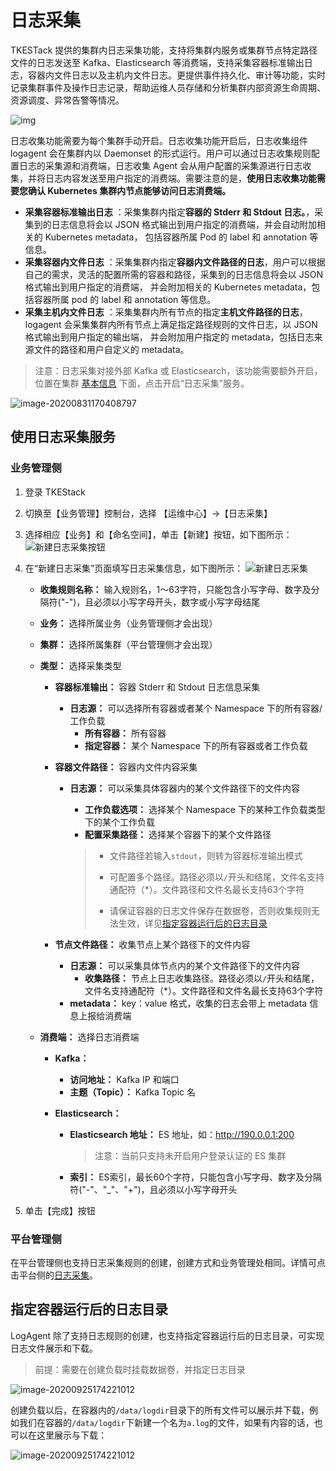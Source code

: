 # 日志采集

TKESTack 提供的集群内日志采集功能，支持将集群内服务或集群节点特定路径文件的日志发送至 Kafka、Elasticsearch 等消费端，支持采集容器标准输出日志，容器内文件日志以及主机内文件日志。更提供事件持久化、审计等功能，实时记录集群事件及操作日志记录，帮助运维人员存储和分析集群内部资源生命周期、资源调度、异常告警等情况。

![img](../../../../../images/1588923740_58_w2532_h1342.png)

日志收集功能需要为每个集群手动开启。日志收集功能开启后，日志收集组件 logagent 会在集群内以 Daemonset 的形式运行。用户可以通过日志收集规则配置日志的采集源和消费端，日志收集 Agent 会从用户配置的采集源进行日志收集，并将日志内容发送至用户指定的消费端。需要注意的是，**使用日志收集功能需要您确认 Kubernetes 集群内节点能够访问日志消费端。**

- **采集容器标准输出日志** ：采集集群内指定**容器的 Stderr 和 Stdout 日志。**，采集到的日志信息将会以 JSON 格式输出到用户指定的消费端，并会自动附加相关的 Kubernetes metadata， 包括容器所属 Pod 的 label 和 annotation 等信息。
- **采集容器内文件日志** ：采集集群内指定**容器内文件路径的日志**，用户可以根据自己的需求，灵活的配置所需的容器和路径，采集到的日志信息将会以 JSON 格式输出到用户指定的消费端， 并会附加相关的 Kubernetes metadata，包括容器所属 pod 的 label 和 annotation 等信息。
- **采集主机内文件日志** ：采集集群内所有节点的指定**主机文件路径的日志**，logagent 会采集集群内所有节点上满足指定路径规则的文件日志，以 JSON 格式输出到用户指定的输出端， 并会附加用户指定的 metadata，包括日志来源文件的路径和用户自定义的 metadata。

> 注意：日志采集对接外部 Kafka 或 Elasticsearch，该功能需要额外开启，位置在集群 [基本信息](../../platform/cluster.md#基本信息) 下面，点击开启“日志采集”服务。

![image-20200831170408797](../../../../../images/image-20200831170408797.png)

## 使用日志采集服务

### 业务管理侧

  1. 登录 TKEStack
  2. 切换至【业务管理】控制台，选择 【运维中心】->【日志采集】
  3. 选择相应【业务】和【命名空间】，单击【新建】按钮，如下图所示：
     ![新建日志采集按钮](../../../../../images/logcollector.png)
  4. 在“新建日志采集”页面填写日志采集信息，如下图所示：
     ![新建日志采集](../../../../../images/lognew.png)
     
     + **收集规则名称：** 输入规则名，1～63字符，只能包含小写字母、数字及分隔符("-")，且必须以小写字母开头，数字或小写字母结尾
     
     + **业务：** 选择所属业务（业务管理侧才会出现）
     
     + **集群：** 选择所属集群（平台管理侧才会出现）
     
     + **类型：** 选择采集类型
       + **容器标准输出：** 容器 Stderr 和 Stdout 日志信息采集
         
         + **日志源：** 可以选择所有容器或者某个 Namespace 下的所有容器/工作负载
           + **所有容器：** 所有容器
           + **指定容器：** 某个 Namespace 下的所有容器或者工作负载
       + **容器文件路径：** 容器内文件内容采集
         + **日志源：** 可以采集具体容器内的某个文件路径下的文件内容
           
           + **工作负载选项：** 选择某个 Namespace 下的某种工作负载类型下的某个工作负载
           + **配置采集路径：** 选择某个容器下的某个文件路径
           
           > * 文件路径若输入`stdout`，则转为容器标准输出模式
           >
           > * 可配置多个路径。路径必须以`/`开头和结尾，文件名支持通配符（*）。文件路径和文件名最长支持63个字符
           >
           > * 请保证容器的日志文件保存在数据卷，否则收集规则无法生效，详见[指定容器运行后的日志目录](#指定容器运行后的日志目录)
       + **节点文件路径：**  收集节点上某个路径下的文件内容
          + **日志源：** 可以采集具体节点内的某个文件路径下的文件内容
             + **收集路径：** 节点上日志收集路径。路径必须以`/`开头和结尾，文件名支持通配符（*）。文件路径和文件名最长支持63个字符
           + **metadata：** key：value 格式，收集的日志会带上 metadata 信息上报给消费端
       
     + **消费端：** 选择日志消费端
       + **Kafka：** 
         
         + **访问地址：** Kafka IP 和端口
         + **主题（Topic）：** Kafka Topic 名
       + **Elasticsearch：** 
         + **Elasticsearch 地址：** ES 地址，如：http://190.0.0.1:200
         
           > 注意：当前只支持未开启用户登录认证的 ES 集群
         
         + **索引：** ES索引，最长60个字符，只能包含小写字母、数字及分隔符("-"、"_"、"+")，且必须以小写字母开头
  5. 单击【完成】按钮

### 平台管理侧

在平台管理侧也支持日志采集规则的创建，创建方式和业务管理处相同。详情可点击平台侧的[日志采集](../../platform/operation/log.md)。

## 指定容器运行后的日志目录

LogAgent 除了支持日志规则的创建，也支持指定容器运行后的日志目录，可实现日志文件展示和下载。

> 前提：需要在创建负载时挂载数据卷，并指定日志目录

![image-20200925174221012](../../../../../images/QQ20200925-174400@2x.png)

创建负载以后，在容器内的`/data/logdir`目录下的所有文件可以展示并下载，例如我们在容器的`/data/logdir`下新建一个名为`a.log`的文件，如果有内容的话，也可以在这里展示与下载：

![image-20200925174221012](../../../../../images/QQ20200925-174435@2x.png)